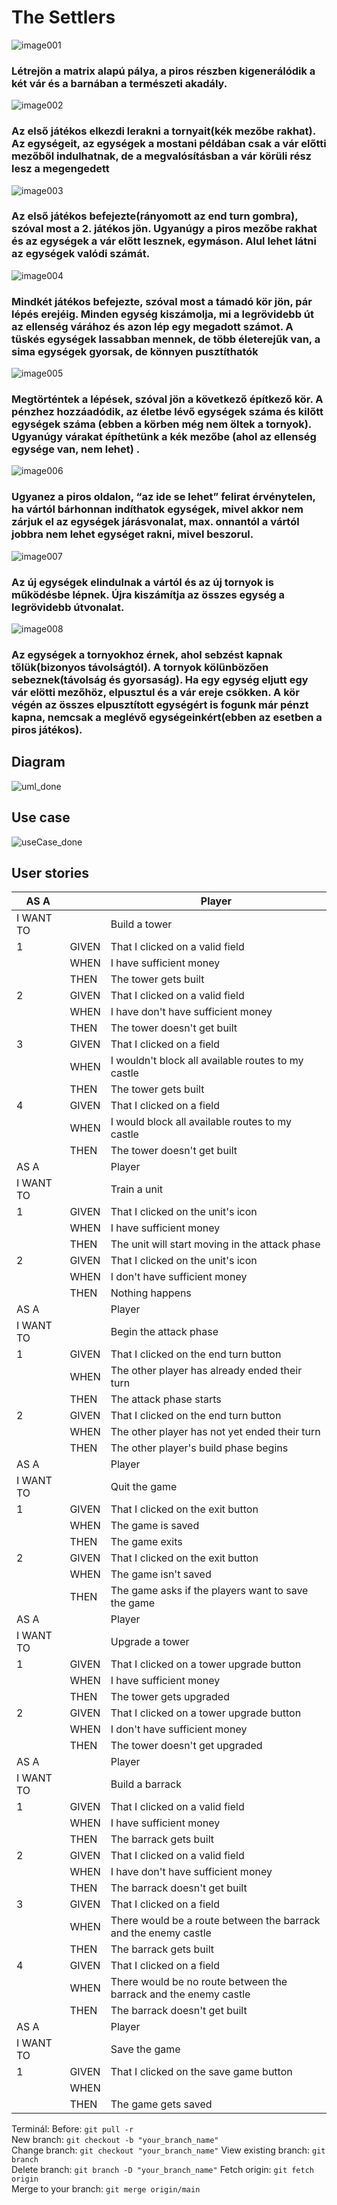 # The Settlers

![image001](/uploads/56dfbe7d86428f0a786cebf1d76b2c8f/image001.png)
### Létrejön a matrix alapú pálya, a piros részben kigenerálódik a két vár és a barnában a természeti akadály.
![image002](/uploads/ab493bc9b807873ab3be883e534c6112/image002.png)
### Az első játékos elkezdi lerakni a tornyait(kék mezőbe rakhat). Az egységeit, az egységek a mostani példában csak a vár előtti mezőből indulhatnak, de a megvalósításban a vár körüli rész lesz a megengedett
![image003](/uploads/5a7718099c8903a2f993b8df81a2b484/image003.png)
### Az első játékos befejezte(rányomott az end turn gombra), szóval most a 2. játékos jön. Ugyanúgy a piros mezőbe rakhat és az egységek a vár előtt lesznek, egymáson. Alul lehet látni az egységek valódi számát.
![image004](/uploads/5b42d9602ed0cd2a9c3ee3f64c2f8e71/image004.png)
### Mindkét játékos befejezte, szóval most a támadó kör jön, pár lépés erejéig. Minden egység kiszámolja, mi a legrövidebb út az ellenség várához és azon lép egy megadott számot. A tüskés egységek lassabban  mennek, de több életerejűk van, a sima egységek gyorsak, de könnyen pusztíthatók
![image005](/uploads/3cdccf21b7a27121706b065737694e69/image005.png)
### Megtörténtek a lépések, szóval jön a következő építkező kör. A pénzhez hozzáadódik, az életbe lévő egységek száma és kilőtt egységek száma (ebben a körben még nem öltek a tornyok). Ugyanúgy várakat építhetünk a kék mezőbe (ahol az ellenség egysége van, nem lehet) .
![image006](/uploads/0f57847920fbea9872f8f0c124e12891/image006.png)
### Ugyanez a piros oldalon, “az ide se lehet” felirat érvénytelen, ha vártól bárhonnan indíthatok egységek, mivel akkor nem zárjuk el az egységek járásvonalat, max. onnantól a vártól jobbra nem lehet egységet rakni, mivel beszorul. 
![image007](/uploads/26e8276adefe981f92c0ee5d902c437d/image007.png)
### Az új egységek elindulnak a vártól és az új tornyok is működésbe lépnek. Újra kiszámítja az összes egység a legrövidebb útvonalat.
![image008](/uploads/ae93b7a97727a1eac3c89ed61e21daac/image008.png)
### Az egységek a tornyokhoz érnek, ahol sebzést kapnak tőlük(bizonyos távolságtól). A tornyok kölünbözően sebeznek(távolság és gyorsaság). Ha egy egység eljutt egy vár elötti mezőhöz, elpusztul és a vár ereje csökken. A kör végén az összes elpusztított egységért is fogunk már pénzt kapna, nemcsak a meglévő egységeinkért(ebben az esetben a piros játékos). 
## Diagram
![uml_done](/uploads/65052e3fa94e2ec2701ea09b8b071035/uml_done.PNG)

## Use case 
![useCase_done](/uploads/7a6ad3d171eda6ad2459d0ca47a1bfa1/useCase_done.PNG)

## User stories

| AS A      |       | Player                                                           |
|-----------|-------|------------------------------------------------------------------|
| I WANT TO |       | Build a tower                                                    |
| 1         | GIVEN | That I clicked on a valid field                                  |
|           | WHEN  | I have sufficient money                                          |
|           | THEN  | The tower gets built                                             |
| 2         | GIVEN | That I clicked on a valid field                                  |
|           | WHEN  | I have don't have sufficient money                               |
|           | THEN  | The tower doesn't get built                                      |
| 3         | GIVEN | That I clicked on a field                                        |
|           | WHEN  | I wouldn't block all available routes to my castle               |
|           | THEN  | The tower gets built                                             |
| 4         | GIVEN | That I clicked on a field                                        |
|           | WHEN  | I would block all available routes to my castle                  |
|           | THEN  | The tower doesn't get built                                      |
| AS A      |       | Player                                                           |
| I WANT TO |       | Train a unit                                                     |
| 1         | GIVEN | That I clicked on the unit's icon                                |
|           | WHEN  | I have sufficient money                                          |
|           | THEN  | The unit will start moving in the attack phase                   |
| 2         | GIVEN | That I clicked on the unit's icon                                |
|           | WHEN  | I don't have sufficient money                                    |
|           | THEN  | Nothing happens                                                  |
| AS A      |       | Player                                                           |
| I WANT TO |       | Begin the attack phase                                           |
| 1         | GIVEN | That I clicked on the end turn button                            |
|           | WHEN  | The other player has already ended their turn                    |
|           | THEN  | The attack phase starts                                          |
| 2         | GIVEN | That I clicked on the end turn button                            |
|           | WHEN  | The other player has not yet ended their turn                    |
|           | THEN  | The other player's build phase begins                            |
| AS A      |       | Player                                                           |
| I WANT TO |       | Quit the game                                                    |
| 1         | GIVEN | That I clicked on the exit button                                |
|           | WHEN  | The game is saved                                                |
|           | THEN  | The game exits                                                   |
| 2         | GIVEN | That I clicked on the exit button                                |
|           | WHEN  | The game isn't saved                                             |
|           | THEN  | The game asks if the players want to save the game               |
| AS A      |       | Player                                                           |
| I WANT TO |       | Upgrade a tower                                                  |
| 1         | GIVEN | That I clicked on a tower upgrade button                         |
|           | WHEN  | I have sufficient money                                          |
|           | THEN  | The tower gets upgraded                                          |
| 2         | GIVEN | That I clicked on a tower upgrade button                         |
|           | WHEN  | I don't have sufficient money                                    |
|           | THEN  | The tower doesn't get upgraded                                   |
| AS A      |       | Player                                                           |
| I WANT TO |       | Build a barrack                                                  |
| 1         | GIVEN | That I clicked on a valid field                                  |
|           | WHEN  | I have sufficient money                                          |
|           | THEN  | The barrack gets built                                           |
| 2         | GIVEN | That I clicked on a valid field                                  |
|           | WHEN  | I have don't have sufficient money                               |
|           | THEN  | The barrack doesn't get built                                    |
| 3         | GIVEN | That I clicked on a field                                        |
|           | WHEN  | There would be a route between the barrack and the enemy castle  |
|           | THEN  | The barrack gets built                                           |
| 4         | GIVEN | That I clicked on a field                                        |
|           | WHEN  | There would be no route between the barrack and the enemy castle |
|           | THEN  | The barrack doesn't get built                                    |
| AS A      |       | Player                                                           |
| I WANT TO |       | Save the game                                                    |
| 1         | GIVEN | That I clicked on the save game button                           |
|           | WHEN  |                                                                  |
|           | THEN  | The game gets saved                                              |

Terminál:
Before: `git pull -r`  
New branch: `git checkout -b "your_branch_name"`  
Change branch: `git checkout "your_branch_name"` 
View existing branch: `git branch`  
Delete branch: `git branch -D "your_branch_name"` 
Fetch origin: `git fetch origin`  
Merge to your branch: `git merge origin/main`
